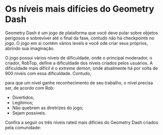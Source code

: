 # Os níveis mais difícies do Geometry Dash

 Geometry Dash é um jogo de plataforma que você deve pular sobre objetos perigosos e sobreviver até o final da fase, contudo não há checkpoints no jogo. O jogo em si contém vários levels e você ode criar seus próprios, abrindo sua imaginação.

 O jogo possui vários níveis de dificuldade, onde o principal moderador, o criador, RobTop, define a dificuldade dos níveis criados 
pelos usuários. A dificuldade mais difícil é o *extreme demon*, onde atualmente há por volta de 900 níveis com essa dificuldade. Contudo, 
 
 para que um nível ganhe reconhecimento de seu trabalho, o nível precisa ser, de acordo com Rob:
- Divertidos;
- Legítimos;
- Não quebrem as diretrizes do jogo;
- Sejam possíveis.

 Confira a seguir os três níveis rated mais difícies do Geometry Dash criados pela comunidade:
